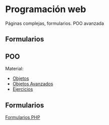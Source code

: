 # Programación web

Páginas complejas, formularios. POO avanzada

## Formularios

## POO

Material:
- [Objetos](./poo.md)
- [Objetos Avanzados](./poo-avanzados.md)
- [Ejercicios](./poo-ejercicios.md)

## Formularios

[Formularios PHP](./Formularios/)